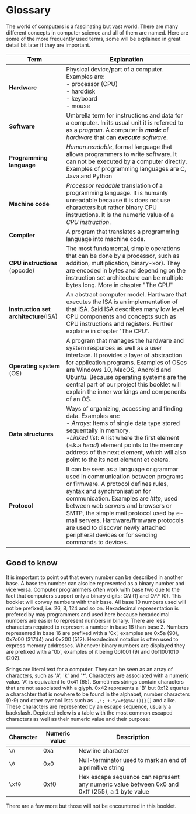# Glossary
The world of computers is a fascinating but vast world. There are many different concepts in computer science and all of them are named.
Here are some of the more frequently used terms, some will be explained in great detail bit later if they are important.

| **Term** | **Explanation** |
| ---- | ---- |
| **Hardware** | Physical device/part of a computer. Examples are: <br/> - processor (CPU)<br> - harddisk<br> - keyboard<br> - mouse |
| **Software** | Umbrella term for instructions and data for a computer. In its usual unit it is referred to as a *program*. A computer is ***made*** of *hardware* that can ***execute*** *software*. |
| **Programming language** | *Human readable*, formal language that allows programmers to write software. It can not be executed by a computer directly. Examples of programming languages are C, Java and Python |
| **Machine code** | *Processor readable* translation of a programming language. It is humanly unreadable because it is does not use characters but rather binary CPU instructions. It is the numeric value of a *CPU instruction*. |
| **Compiler** | A program that translates a programming language into machine code. |
| **CPU instructions** (opcode)| The most fundamental, simple operations that can be done by a processor, such as addition, multiplication, binary-xor). They are encoded in bytes and depending on the instruction set architecture can be multiple bytes long. More in chapter "The CPU" |
| **Instruction set architecture**(ISA) | An abstract computer model. Hardware that executes the ISA is an implementation of that ISA. Said ISA describes many low level CPU components and concepts such as CPU instructions and registers. Further explaine in chapter 'The CPU'. |
| **Operating system** (OS) | A program that manages the hardware and system respurces as well as a user interface. It provides a layer of abstraction for application programs. Examples of OSes are Windows 10, MacOS, Android and Ubuntu. Because operating systems are the central part of our project this booklet will explain the inner workings and components of an OS. |
| **Data structures** | Ways of organizing, accessing and finding data. Examples are: <br/> - _Arrays_: Items of single data type stored sequentally in memory. <br > -_Linked list_: A list where the first element (a.k.a *head*) element points to the memory address of the next element, which will also point to the its next element et cetera. |
| **Protocol** | It can be seen as a language or grammar used in communication between programs or firmware. A protocol defines rules, syntax and synchronisation for communication. Examples are *http*, used between web servers and browsers or SMTP, the simple mail protocol used by e-mail servers. Hardware/firmware protocols are used to discover newly attached peripheral devices or for sending commands to devices. |


## Good to know

It is important to point out that every number can be described in another base. A base ten number can also be represented
as a binary number and vice versa. Computer programmers often work with base two due to the fact that computers support only a 
binary digits: _ON_ (1) and _OFF_ (0). 
This booklet will convey numbers with their base. All base 10 numbers used will not be prefixed, i.e. 26, 8, 124 and so on. 
Hexadecimal representation is prefered by may programmers and used here because hexadecimal numbers are easier to represent 
numbers in binary. There are less characters required to represent a number in base 16 than base 2. Numbers represenred in 
base 16 are prefixed with a '0x', examples are 0x5a (90), 0x7c00 (31744) and 0x200 (512). Hexadecimal notation is often used to
express memory addresses. Whenever binary numbers are displayed they are prefixed with a '0b', examples of it being 0b1001 (9) 
and 0b11001010 (202).

Srings are literal text for a computer. They can be seen as an array of characters, such as 'A', 'k' and '\*'. Characters are
associated with a numeric value. 'A' is equivalent to 0x41 (65). Sometimes strings contain characters that are not associated with a glyph. 0x42 represents a 'B' but 0x12 equates a charachter that is nowhere to be found in the alphabet, number characters (0-9) and other symbol lists such as `.,:;_+-*/=#$@%&!(){}[]` and alike. These characters are represented by an escape sequence, usually a backslash. Depicted below is a table with the most common escaped characters as well as their numeric value and their purpose:

| Character | Numeric value | Description |
|---|---|---|
| `\n` | 0xa | Newline character |
| `\0` | 0x0 | Null-terminator used to mark an end of a primitive string |
| `\xf0` |  0xf0 | Hex escape sequence can represent any numeric value between 0x0 and 0xff (255), a 1 byte value |

There are a few more but those will not be encountered in this booklet.
